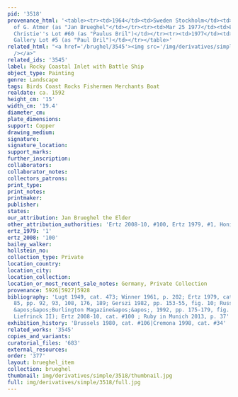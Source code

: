 ```yaml
---
pid: '3518'
provenance_html: '<table><tr><td>1964</td><td>Sweden Stockholm</td><td>Collection
  of G. Atmer (as "Jan Brueghel"</td></tr><tr><td>Mar 25 1977</td><td>England London</td><td>Sale
  Christie''s Lot #60 (as "Paulus Bril")</td></tr><tr><td>1977</td><td>England London</td><td>Brod
  Gallery Lot #5 (as "Paul Bril")</td></tr></table>'
related_html: "<a href='/brughel/3545'><img src='/img/derivatives/simple/3545/thumbnail.jpg'
  /></a>"
related_ids: '3545'
label: Rocky Coastal Inlet with Battle Ship
object_type: Painting
genre: Landscape
tags: Birds Coast Rocks Fishermen Merchants Boat
realdate: ca. 1592
height_cm: '15'
width_cm: '19.4'
diameter_cm: 
plate_dimensions: 
support: Copper
drawing_medium: 
signature: 
signature_location: 
support_marks: 
further_inscription: 
collaborators: 
collaborator_notes: 
collectors_patrons: 
print_type: 
print_notes: 
printmaker: 
publisher: 
states: 
our_attribution: Jan Brueghel the Elder
other_attribution_authorities: 'Ertz 2008-10, #100, Ertz 1979, #1, Honig database'
ertz_1979: '1'
ertz_2008: '100'
bailey_walker: 
hollstein_no: 
collection_type: Private
location_country: 
location_city: 
location_collection: 
location_or_most_recent_sale_notes: Germany, Private Collection
provenance: 5926|5927|5928
bibliography: 'Lugt 1949, cat. 473; Winner 1961, p. 202; Ertz 1979, cat. #1, fig.
  85, pp. 92, 93, 108, 176, 189; Gerszi 1982, pp. 153-55, fig. 10; Russell, M. in
  &apos;&apos;Burlington Magazine&apos;&apos;, 1992, pp. 175-179, fig. 28 (as &apos;C.
  Liefrinck II); Ertz 2008-10, cat. #100 ; Ruby in Munich 2013, p. 37'
exhibition_history: 'Brussels 1980, cat. #106|Cremona 1998, cat. #34'
related_works: '3545'
copies_and_variants: 
curatorial_files: '683'
external_resources: 
order: '377'
layout: brueghel_item
collection: brueghel
thumbnail: img/derivatives/simple/3518/thumbnail.jpg
full: img/derivatives/simple/3518/full.jpg
---
```

